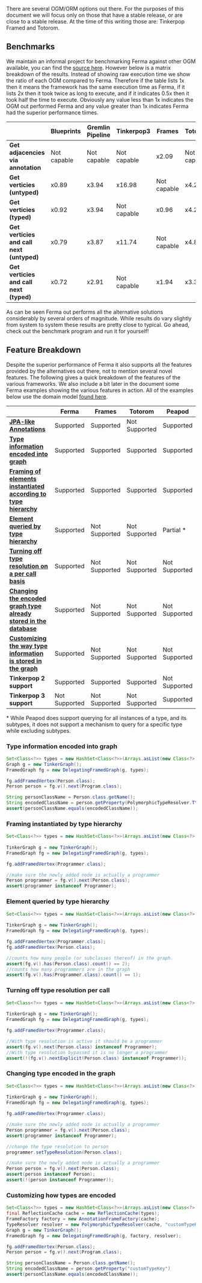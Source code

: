 There are several OGM/ORM options out there. For the purposes of this document we will focus only on those that have a
stable release, or are close to a stable release. At the time of this writing those are: Tinkerpop Framed and Totorom.

## Benchmarks

We maintain an informal project for benchmarking Ferma against other OGM available, you can find the
[source here](https://github.com/Syncleus/Ferma-benchmark). However below is a matrix breakdown of the results. Instead
of showing raw execution time we show the ratio of each OGM compared to Ferma. Therefore if the table lists 1x then it
means the framework has the same execution time as Ferma, if it lists 2x then it took twice as long to execute, and if
it indicates 0.5x then it took half the time to execute. Obviously any value less than 1x indicates the OGM out
performed Ferma and any value greater than 1x indicates Ferma had the superior performance tiimes.

|                                           | **Blueprints** | **Gremlin Pipeline** | **Tinkerpop3** | **Frames**  | **Totorom** | **Peapod**  |
|-------------------------------------------|----------------|----------------------|----------------|-------------|-------------|-------------|
| **Get adjacencies via annotation**        | Not capable    | Not capable          | Not capable    | x2.09       | Not capable | x2.65       |
| **Get verticies (untyped)**               | x0.89          | x3.94                | x16.98         | Not capable | x4.24       | Not capable |
| **Get verticies (typed)**                 | x0.92          | x3.94                | Not capable    | x0.96       | x4.20       | x20.74      |
| **Get verticies and call next (untyped)** | x0.79          | x3.87                | x11.74         | Not capable | x4.81       | Not capable |
| **Get verticies and call next (typed)**   | x0.72          | x2.91                | Not capable    | x1.94       | x3.31       | x16.70      |

As can be seen Ferma out performs all the alternative solutions considerably by several orders of magnitude. While
results do vary slightly from system to system these results are pretty close to typical. Go ahead, check out the
benchmark program and run it for yourself!

## Feature Breakdown

Despite the superior performance of Ferma it also supports all the features provided by the alternatives out there, not
to mention several novel features. The following gives a quick breakdown of the features of the various frameworks. We
also include a bit later in the document some Ferma examples showing the various features in action. All of the examples
below use the domain model [found here](Ferma:Domain_Example).

|                                                                                                                  | **Ferma**     | **Frames**    | **Totorom**   | **Peapod**    |
|------------------------------------------------------------------------------------------------------------------|---------------|---------------|---------------|---------------|
| **[JPA-like Annotations](creating_annotated_domain_models)**                                                     | Supported     | Supported     | Not Supported | Supported     |
| **[Type information encoded into graph](#type-information-encoded-into-graph)**                                  | Supported     | Supported     | Supported     | Supported     |
| **[Framing of elements instantiated according to type hierarchy](#framing-instantiated-by-type-hierarchy)**      | Supported     | Supported     | Supported     | Supported     |
| **[Element queried by type hierarchy](#element-queried-by-type-hierarchy)**                                      | Supported     | Not Supported | Not Supported | Partial \*    |
| **[Turning off type resolution on a per call basis](#turning-off-type-resolution-per-call)**                     | Supported     | Not Supported | Not Supported | Not Supported |
| **[Changing the encoded graph type already stored in the database](#changing-type-encoded-in-the-graph)**        | Supported     | Not Supported | Not Supported | Not Supported |
| **[Customizing the way type information is stored in the graph](#customizing-how-types-are-encoded)**            | Supported     | Not Supported | Not Supported | Not Supported |
| **Tinkerpop 2 support**                                                                                          | Supported     | Supported     | Supported     | Not Supported |
| **Tinkerpop 3 support**                                                                                          | Not Supported | Not Supported | Not Supported | Supported     |

\* While Peapod does support querying for all instances of a type, and its subtypes, it does not support a mechanism to
query for a specific type while excluding subtypes.

### Type information encoded into graph

```java
Set<Class<?>> types = new HashSet<Class<?>>(Arrays.asList(new Class<?>[]{Person.class}));
Graph g = new TinkerGraph();
FramedGraph fg = new DelegatingFramedGraph(g, types);

fg.addFramedVertex(Person.class);
Person person = fg.v().next(Program.class);

String personClassName = Person.class.getName();
String encodedClassName = person.getProperty(PolymorphicTypeResolver.TYPE_RESOLUTION_KEY)
assert(personClassName.equals(encodedClassName));
```

### Framing instantiated by type hierarchy

```java
Set<Class<?>> types = new HashSet<Class<?>>(Arrays.asList(new Class<?>[]{Person.class,
                                                                         Programmer.class}));
TinkerGraph g = new TinkerGraph();
FramedGraph fg = new DelegatingFramedGraph(g, types);

fg.addFramedVertex(Programmer.class);

//make sure the newly added node is actually a programmer
Person programmer = fg.v().next(Person.class);
assert(programmer instanceof Programmer);
```

### Element queried by type hierarchy

```java
Set<Class<?>> types = new HashSet<Class<?>>(Arrays.asList(new Class<?>[]{Person.class,
                                                                         Programmer.class}));
TinkerGraph g = new TinkerGraph();
FramedGraph fg = new DelegatingFramedGraph(g, types);

fg.addFramedVertex(Programmer.class);
fg.addFramedVertex(Person.class);

//counts how many people (or subclasses thereof) in the graph.
assert(fg.v().has(Person.class).count() == 2);
//counts how many programmers are in the graph
assert(fg.v().has(Programmer.class).count() == 1);
```

### Turning off type resolution per call

```java
Set<Class<?>> types = new HashSet<Class<?>>(Arrays.asList(new Class<?>[]{Person.class,
                                                                         Programmer.class}));
TinkerGraph g = new TinkerGraph();
FramedGraph fg = new DelegatingFramedGraph(g, types);

fg.addFramedVertex(Programmer.class);

//With type resolution is active it should be a programmer
assert(fg.v().next(Person.class) instanceof Programmer);
//With type resolution bypassed it is no longer a programmer
assert(!(fg.v().nextExplicit(Person.class) instanceof Programmer));
```

### Changing type encoded in the graph

```java
Set<Class<?>> types = new HashSet<Class<?>>(Arrays.asList(new Class<?>[]{Person.class,
                                                                         Programmer.class}));
TinkerGraph g = new TinkerGraph();
FramedGraph fg = new DelegatingFramedGraph(g, types);

fg.addFramedVertex(Programmer.class);

//make sure the newly added node is actually a programmer
Person programmer = fg.v().next(Person.class);
assert(programmer instanceof Programmer);

//change the type resolution to person
programmer.setTypeResolution(Person.class);

//make sure the newly added node is actually a programmer
Person person = fg.v().next(Person.class);
assert(person instanceof Person);
assert(!(person instanceof Programmer));
```

### Customizing how types are encoded

```java
Set<Class<?>> types = new HashSet<Class<?>>(Arrays.asList(new Class<?>[]{Person.class}));
final ReflectionCache cache = new ReflectionCache(types);
FrameFactory factory = new AnnotationFrameFactory(cache);
TypeResolver resolver = new PolymorphicTypeResolver(cache, "customTypeKey");
Graph g = new TinkerGraph();
FramedGraph fg = new DelegatingFramedGraph(g, factory, resolver);

fg.addFramedVertex(Person.class);
Person person = fg.v().next(Program.class);

String personClassName = Person.class.getName();
String encodedClassName = person.getProperty("customTypeKey")
assert(personClassName.equals(encodedClassName));
```


